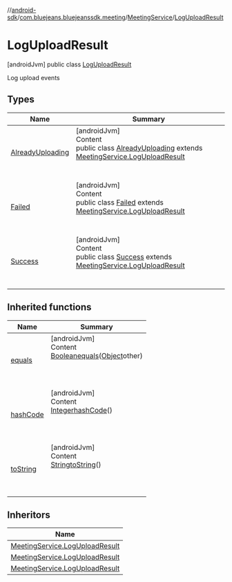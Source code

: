 //[android-sdk](../../../../index.md)/[com.bluejeans.bluejeanssdk.meeting](../../index.md)/[MeetingService](../index.md)/[LogUploadResult](index.md)



# LogUploadResult  
 [androidJvm] public class [LogUploadResult](index.md)

Log upload events

   


## Types  
  
|  Name |  Summary | 
|---|---|
| <a name="com.bluejeans.bluejeanssdk.meeting/MeetingService.LogUploadResult.AlreadyUploading///PointingToDeclaration/"></a>[AlreadyUploading](-already-uploading/index.md)| <a name="com.bluejeans.bluejeanssdk.meeting/MeetingService.LogUploadResult.AlreadyUploading///PointingToDeclaration/"></a>[androidJvm]  <br>Content  <br>public class [AlreadyUploading](-already-uploading/index.md) extends [MeetingService.LogUploadResult](index.md)  <br><br><br>|
| <a name="com.bluejeans.bluejeanssdk.meeting/MeetingService.LogUploadResult.Failed///PointingToDeclaration/"></a>[Failed](-failed/index.md)| <a name="com.bluejeans.bluejeanssdk.meeting/MeetingService.LogUploadResult.Failed///PointingToDeclaration/"></a>[androidJvm]  <br>Content  <br>public class [Failed](-failed/index.md) extends [MeetingService.LogUploadResult](index.md)  <br><br><br>|
| <a name="com.bluejeans.bluejeanssdk.meeting/MeetingService.LogUploadResult.Success///PointingToDeclaration/"></a>[Success](-success/index.md)| <a name="com.bluejeans.bluejeanssdk.meeting/MeetingService.LogUploadResult.Success///PointingToDeclaration/"></a>[androidJvm]  <br>Content  <br>public class [Success](-success/index.md) extends [MeetingService.LogUploadResult](index.md)  <br><br><br>|


## Inherited functions  
  
|  Name |  Summary | 
|---|---|
| <a name="kotlin/MeetingService.LogUploadResult/equals/#kotlin.Any?/PointingToDeclaration/"></a>[equals](index.md#-1347948393%2FFunctions%2F-435046686)| <a name="kotlin/MeetingService.LogUploadResult/equals/#kotlin.Any?/PointingToDeclaration/"></a>[androidJvm]  <br>Content  <br>[Boolean](https://developer.android.com/reference/kotlin/java/lang/Boolean.html)[equals](index.md#-1347948393%2FFunctions%2F-435046686)([Object](https://developer.android.com/reference/kotlin/java/lang/Object.html)other)  <br>  <br><br><br>|
| <a name="kotlin/MeetingService.LogUploadResult/hashCode/#/PointingToDeclaration/"></a>[hashCode](index.md#-296099217%2FFunctions%2F-435046686)| <a name="kotlin/MeetingService.LogUploadResult/hashCode/#/PointingToDeclaration/"></a>[androidJvm]  <br>Content  <br>[Integer](https://developer.android.com/reference/kotlin/java/lang/Integer.html)[hashCode](index.md#-296099217%2FFunctions%2F-435046686)()  <br>  <br><br><br>|
| <a name="kotlin/MeetingService.LogUploadResult/toString/#/PointingToDeclaration/"></a>[toString](index.md#-474265282%2FFunctions%2F-435046686)| <a name="kotlin/MeetingService.LogUploadResult/toString/#/PointingToDeclaration/"></a>[androidJvm]  <br>Content  <br>[String](https://developer.android.com/reference/kotlin/java/lang/String.html)[toString](index.md#-474265282%2FFunctions%2F-435046686)()  <br>  <br><br><br>|


## Inheritors  
  
|  Name | 
|---|
| <a name="com.bluejeans.bluejeanssdk.meeting/MeetingService.LogUploadResult.AlreadyUploading///PointingToDeclaration/"></a>[MeetingService.LogUploadResult](-already-uploading/index.md)|
| <a name="com.bluejeans.bluejeanssdk.meeting/MeetingService.LogUploadResult.Success///PointingToDeclaration/"></a>[MeetingService.LogUploadResult](-success/index.md)|
| <a name="com.bluejeans.bluejeanssdk.meeting/MeetingService.LogUploadResult.Failed///PointingToDeclaration/"></a>[MeetingService.LogUploadResult](-failed/index.md)|


